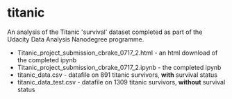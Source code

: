 # titanic

An analysis of the Titanic 'survival' dataset completed as part of the Udacity Data Analysis Nanodegree programme.

- Titanic_project_submission_cbrake_0717_2.html - an html download of the completed ipynb
- Titanic_project_submission_cbrake_0717_2.ipynb - the completed ipynb
- titanic_data.csv  -  datafile on 891 titanic survivors, **with** survival status
- titanic_data_test.csv  -  datafile on 1309 titanic survivors, **without** survival status
